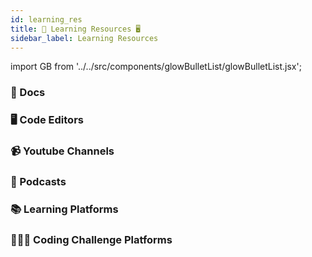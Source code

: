 ```yaml
---
id: learning_res
title: 📝 Learning Resources 🖥
sidebar_label: Learning Resources
---
```


import GB from '../../src/components/glowBulletList/glowBulletList.jsx';

### 📝 Docs

<GB link="http://developer.mozilla.org" item="mozilla developer"/>
<GB link="http://w3schools.com" item="w3schools"/>
<GB link="http://w3docs.com" item="w3docs"/>
<GB link="http://devdocs.io" item="devdocs"/>

### 🖥 Code Editors

<GB link="" item="Visual Studio Code [VS Code]"/>
<GB link="" item="Sublime Text"/>
<GB link="" item="Atom"/>
<GB link="" item="Brackets"/>
<GB link="" item="Vim"/>

### 📹 Youtube Channels

<GB link="" item="Traversy Media"/>
<GB link="" item="FreeCodeCamp"/>
<GB link="" item="The Net Ninja"/>
<GB link="" item="Google Chrome Developers"/>
<GB link="" item="The New Boston"/>
<GB link="" item="Derek Banas"/>
<GB link="" item="Academind"/>

### 📢 Podcasts

<GB link="" item="Syntax"/>
<GB link="" item="Fullstack radio"/>
<GB link="" item="The Changelog"/>
<GB link="" item="The Laracasts Snippet"/>
<GB link="" item="Front End Happy Hour"/>
<GB link="" item="JavaScript Jabber Archives"/>
<GB link="" item="Commit Your Code!"/>
<GB link="" item="Shop Talk"/>
<GB link="" item="Ladybug Podcast"/>
<GB link="" item="CodePen Radio"/>
<GB link="" item="JAMStack Radio"/>
<GB link="" item="Modern web"/>

### 📚 Learning Platforms

<GB link="http://geeksforgeeks.org" item="geeksforgeeks"/>
<GB link="http://freecodecamp.org" item="freecodecamp"/>
<GB link="http://codecademy.com" item="codecademy"/>
<GB link="http://javascript30.com" item="javascript30"/>
<GB link="http://frontendmentor.io" item="frontendmentor"/>
<GB link="http://testautomationu.applitools.com" item="testautomationu"/>
<GB link="http://coursera.org" item="coursera"/>
<GB link="http://khanacademy.org" item="Netkhanacademylify"/>
<GB link="http://sololearn.com" item="sololearn"/>

### 👨🏻‍💻 Coding Challenge Platforms

<GB link="http://codewars.com" item="codewars"/>
<GB link="http://topcoder.com" item="topcoder"/>
<GB link="http://codingame.com" item="codingame"/>
<GB link="http://hackerrank.com" item="hackerrank"/>
<GB link="http://projecteuler.net" item="projecteuler"/>
<GB link="http://coderbyte.com" item="coderbyte"/>
<GB link="http://codechef.com" item="codechef"/>
<GB link="http://exercism.io" item="exercism"/>
<GB link="http://leetcode.com" item="leetcode"/>
<GB link="http://spoj.com" item="spoj"/>